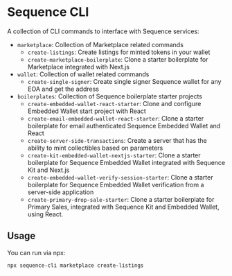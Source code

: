 # Sequence CLI
A collection of CLI commands to interface with Sequence services:

- `marketplace`: Collection of Marketplace related commands
    - `create-listings`: Create listings for minted tokens in your wallet
    - `create-marketplace-boilerplate`: Clone a starter boilerplate for Marketplace integrated with Next.js
- `wallet`: Collection of wallet related commands
    - `create-single-signer`: Create single signer Sequence wallet for any EOA and get the address
- `boilerplates`: Collection of Sequence boilerplate starter projects
    - `create-embedded-wallet-react-starter`: Clone and configure Embedded Wallet start project with React
    - `create-email-embedded-wallet-react-starter`: Clone a starter boilerplate for  email authenticated Sequence Embedded Wallet and React
    - `create-server-side-transactions`: Create a server that has the ability to mint collectibles based on parameters
    - `create-kit-embedded-wallet-nextjs-starter`: Clone a starter boilerplate for Sequence Embedded Wallet integrated with Sequence Kit and Next.js
    - `create-embedded-wallet-verify-session-starter`: Clone a starter boilerplate for Sequence Embedded Wallet verification from a server-side application
    - `create-primary-drop-sale-starter`: Clone a starter boilerplate for Primary Sales, integrated with Sequence Kit and Embedded Wallet, using React.

## Usage
You can run via npx:

```
npx sequence-cli marketplace create-listings
```
